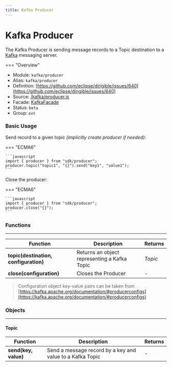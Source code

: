 ```yaml
---
title: Kafka Producer
---
```


Kafka Producer
===

The Kafka Producer is sending message records to a Topic destination to a [Kafka](http://kafka.apache.org/) messaging server.

=== "Overview"
- Module: `kafka/producer`
- Alias: `kafka/producer`
- Definition: [https://github.com/eclipse/dirigible/issues/640](https://github.com/eclipse/dirigible/issues/640)
- Source: [/kafka/producer.js](https://github.com/eclipse/dirigible/tree/master/components/api-kafka/src/main/resources/META-INF/dirigible/kafka/producer.js)
- Facade: [KafkaFacade](https://github.com/eclipse/dirigible/blob/master/components/api-kafka/src/main/java/org/eclipse/dirigible/components/api/kafka/KafkaFacade.java)
- Status: `beta`
- Group: `ext`


### Basic Usage

Send record to a given topic _(implicitly create producer if needed)_:

=== "ECMA6"

    ```javascript
    import { producer } from "sdk/producer";
    producer.topic("topic1", "{}").send("key1", "value1");
    ```

<!-- === "CommonJS"

    ```javascript
    const producer = require("kafka/producer");
    producer.topic("topic1", "{}").send("key1", "value1");
    ``` -->

Close the producer:

=== "ECMA6"

    ```javascript
    import { producer } from "sdk/producer";
    producer.close("{}");
    ```

<!-- === "CommonJS"

    ```javascript
    const producer = require("kafka/producer");
    producer.close("{}");
    ``` -->
    

### Functions

---

Function     | Description | Returns
------------ | ----------- | --------
**topic(destination, configuration)**   | Returns an object representing a Kafka Topic | *Topic*
**close(configuration)**   | Closes the Producer | *-*

> Configuration object key-value pairs can be taken from [https://kafka.apache.org/documentation/#producerconfigs](https://kafka.apache.org/documentation/#producerconfigs)


### Objects

---

#### Topic

Function     | Description | Returns
------------ | ----------- | --------
**send(key, value)**   | Send a message record by a key and value to a Kafka Topic | *-*
